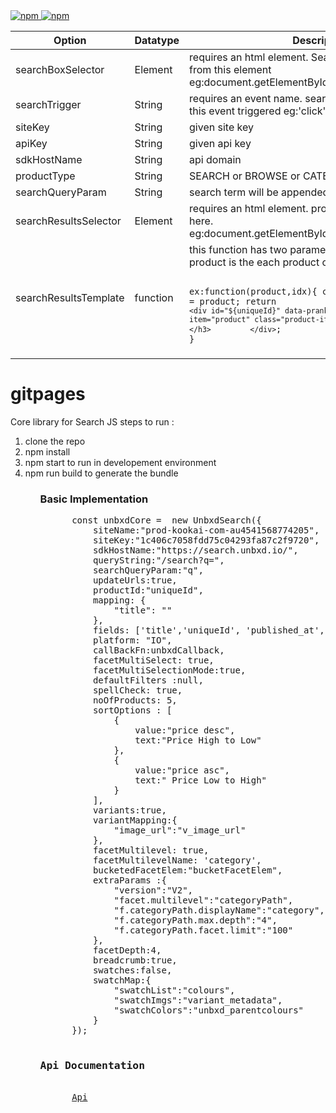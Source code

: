 <a href="https://www.npmjs.com/package/@unbxd-ui/vanilla-search-library">
  <img alt="npm" src="https://img.shields.io/npm/v/@unbxd-ui/vanilla-search-library?color=blue">
</a>
<a href="https://www.npmjs.com/package/@unbxd-ui/vanilla-search-library">
  <img alt="npm" src="https://img.shields.io/npm/l/@unbxd-ui/vanilla-search-library">
</a>



| Option                	| Datatype 	| Description                                                                                                                                                                                                                                                                                                                                     	|
|-----------------------	|----------	|-------------------------------------------------------------------------------------------------------------------------------------------------------------------------------------------------------------------------------------------------------------------------------------------------------------------------------------------------	|
| searchBoxSelector     	| Element  	| requires an html element. Search input will be captured from this element eg:document.getElementById("unbxdInput")                                                                                                                                                                                                                              	|
| searchTrigger         	| String   	| requires an event name. search will be triggered after this event triggered eg:'click'                                                                                                                                                                                                                                                          	|
| siteKey               	| String   	| given site key                                                                                                                                                                                                                                                                                                                                  	|
| apiKey                	| String   	| given api key                                                                                                                                                                                                                                                                                                                                   	|
| sdkHostName           	| String   	| api domain                                                                                                                                                                                                                                                                                                                                      	|
| productType           	| String   	| SEARCH or BROWSE or CATEGORY                                                                                                                                                                                                                                                                                                                    	|
| searchQueryParam      	| String   	| search term will be appended to this.                                                                                                                                                                                                                                                                                                           	|
| searchResultsSelector 	| Element  	| requires an html element. products will be rendered here. eg:document.getElementById("searchResultsWrapper")                                                                                                                                                                                                                                    	|
| searchResultsTemplate 	| function 	| this function has two parameters. product and idx product is the each product object. idx is the index <pre><code> ex:function(product,idx){ const {  uniqueId,  title  } = product;   return `<div id="${uniqueId}" data-prank="${idx}" data-item="product" class="product-item">           <h3>${title}</h3>         </div>`; } </code></pre> 	|
|                       	|          	|                                                                                                                                                                                                                                                                                                                                                 	|



# gitpages
Core library for Search JS
steps to run :
<ol>
  <li> clone the repo </li>
<li> npm install</li>
<li> npm start to run in developement environment</li>
<li> npm run build to generate the bundle</li>
 <ol>


 <h3>Basic Implementation</h3>
  <div>
  <pre style="white-space: pre;">
      const unbxdCore =  new UnbxdSearch({
          siteName:"prod-kookai-com-au4541568774205",
          siteKey:"1c406c7058fdd75c04293fa87c2f9720",
          sdkHostName:"https://search.unbxd.io/",
          queryString:"/search?q=",
          searchQueryParam:"q",
          updateUrls:true,
          productId:"uniqueId",
          mapping: {
              "title": ""
          },
          fields: ['title','uniqueId', 'published_at', 'imageUrl2', 'v_colour', 'imageUrl1', 'unbxd_price','price', 'sku', 'imageUrl','productUrlParent', 'categoryPath', 'relevantDocument', 'imageUrlMain', 'imageUrlHover', 'colours', 'collections', 'unbxd_parentcolours', 'v_unbxd_parentcolours', 'categoryPath1', 'categoryPath1_fq',  'categoryPath2_fq', 'productUrl', 'variantId', 'id', 'unbxd_sellingprice', 'v_sellingprice', 'variant_metadata', 'is_available', 'v_price'],
          platform: "IO",
          callBackFn:unbxdCallback,
          facetMultiSelect: true,
          facetMultiSelectionMode:true,
          defaultFilters :null,
          spellCheck: true,
          noOfProducts: 5,
          sortOptions : [
              {
                  value:"price desc",
                  text:"Price High to Low"
              },
              {
                  value:"price asc",
                  text:" Price Low to High"
              }
          ],
          variants:true,
          variantMapping:{
              "image_url":"v_image_url"
          },
          facetMultilevel: true,
          facetMultilevelName: 'category',
          bucketedFacetElem:"bucketFacetElem",
          extraParams :{
              "version":"V2",
              "facet.multilevel":"categoryPath",
              "f.categoryPath.displayName":"category",
              "f.categoryPath.max.depth":"4",
              "f.categoryPath.facet.limit":"100"
          },
          facetDepth:4,
          breadcrumb:true,
          swatches:false,
          swatchMap:{
              "swatchList":"colours",
              "swatchImgs":"variant_metadata",
              "swatchColors":"unbxd_parentcolours"
          }
      });
      <h3>Api Documentation</h3>
      <a href="https://manu-unbxd.github.io/gitpages/">Api</a>
  </pre>
</div>
